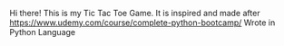 Hi there! This is my Tic Tac Toe Game. It is inspired and made after https://www.udemy.com/course/complete-python-bootcamp/
Wrote in Python Language
